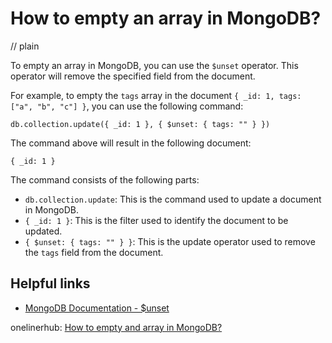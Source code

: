 # How to empty an array in MongoDB?
// plain

To empty an array in MongoDB, you can use the `$unset` operator. This operator will remove the specified field from the document.

For example, to empty the `tags` array in the document `{ _id: 1, tags: ["a", "b", "c"] }`, you can use the following command:
```
db.collection.update({ _id: 1 }, { $unset: { tags: "" } })
```

The command above will result in the following document:
```
{ _id: 1 }
```

The command consists of the following parts:
- `db.collection.update`: This is the command used to update a document in MongoDB.
- `{ _id: 1 }`: This is the filter used to identify the document to be updated.
- `{ $unset: { tags: "" } }`: This is the update operator used to remove the `tags` field from the document.

## Helpful links
- [MongoDB Documentation - $unset](https://docs.mongodb.com/manual/reference/operator/update/unset/)

onelinerhub: [How to empty and array in MongoDB?
](https://onelinerhub.com/mongodb/how-to-empty-and-array-in-mongodb)
